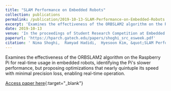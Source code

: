```yaml
---
title: "SLAM Performance on Embedded Robots"
collection: publications
permalink: /publication/2019-10-13-SLAM-Performance-on-Embedded-Robots
excerpt: 'Examines the effectiveness of the ORBSLAM2 algorithm on the Raspberry Pi for real-time usage in embedded robots, identifying the Pi&apos;s slower performance, but proposing optimizations that nearly quintuple its speed with minimal precision loss, enabling real-time operation.'
date: 2019-10-13
venue: 'In the proceedings of Student Research Competition at Embedded System Week (SRC ESWEEK)'
paperurl: 'https://hparch.gatech.edu/papers/shoghi_src_esweek.pdf'
citation: ' Nima Shoghi,  Ramyad Hadidi,  Hyesoon Kim, &quot;SLAM Performance on Embedded Robots.&quot; In the proceedings of Student Research Competition at Embedded System Week (SRC ESWEEK), 2019.'
---
```

Examines the effectiveness of the ORBSLAM2 algorithm on the Raspberry Pi for real-time usage in embedded robots, identifying the Pi&apos;s slower performance, but proposing optimizations that nearly quintuple its speed with minimal precision loss, enabling real-time operation.

[Access paper here](https://hparch.gatech.edu/papers/shoghi_src_esweek.pdf){:target="_blank"}
